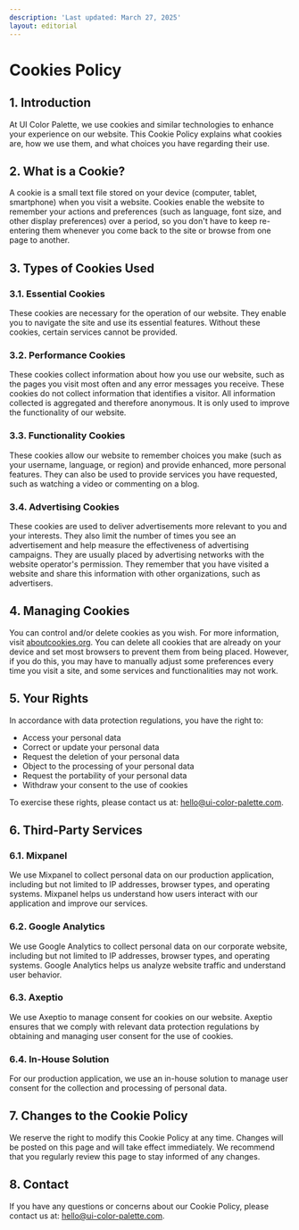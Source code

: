 ```yaml
---
description: 'Last updated: March 27, 2025'
layout: editorial
---
```


# Cookies Policy

## 1. Introduction

At UI Color Palette, we use cookies and similar technologies to enhance your experience on our website. This Cookie Policy explains what cookies are, how we use them, and what choices you have regarding their use.

## 2. What is a Cookie?

A cookie is a small text file stored on your device (computer, tablet, smartphone) when you visit a website. Cookies enable the website to remember your actions and preferences (such as language, font size, and other display preferences) over a period, so you don't have to keep re-entering them whenever you come back to the site or browse from one page to another.

## 3. Types of Cookies Used

### 3.1. Essential Cookies

These cookies are necessary for the operation of our website. They enable you to navigate the site and use its essential features. Without these cookies, certain services cannot be provided.

### 3.2. Performance Cookies

These cookies collect information about how you use our website, such as the pages you visit most often and any error messages you receive. These cookies do not collect information that identifies a visitor. All information collected is aggregated and therefore anonymous. It is only used to improve the functionality of our website.

### 3.3. Functionality Cookies

These cookies allow our website to remember choices you make (such as your username, language, or region) and provide enhanced, more personal features. They can also be used to provide services you have requested, such as watching a video or commenting on a blog.

### 3.4. Advertising Cookies

These cookies are used to deliver advertisements more relevant to you and your interests. They also limit the number of times you see an advertisement and help measure the effectiveness of advertising campaigns. They are usually placed by advertising networks with the website operator's permission. They remember that you have visited a website and share this information with other organizations, such as advertisers.

## 4. Managing Cookies

You can control and/or delete cookies as you wish. For more information, visit [aboutcookies.org](http://aboutcookies.org). You can delete all cookies that are already on your device and set most browsers to prevent them from being placed. However, if you do this, you may have to manually adjust some preferences every time you visit a site, and some services and functionalities may not work.

## 5. Your Rights

In accordance with data protection regulations, you have the right to:

* Access your personal data
* Correct or update your personal data
* Request the deletion of your personal data
* Object to the processing of your personal data
* Request the portability of your personal data
* Withdraw your consent to the use of cookies

To exercise these rights, please contact us at: [hello@ui-color-palette.com](mailto:hello@ui-color-palette.com).

## 6. Third-Party Services

### 6.1. Mixpanel

We use Mixpanel to collect personal data on our production application, including but not limited to IP addresses, browser types, and operating systems. Mixpanel helps us understand how users interact with our application and improve our services.

### 6.2. Google Analytics

We use Google Analytics to collect personal data on our corporate website, including but not limited to IP addresses, browser types, and operating systems. Google Analytics helps us analyze website traffic and understand user behavior.

### 6.3. Axeptio

We use Axeptio to manage consent for cookies on our website. Axeptio ensures that we comply with relevant data protection regulations by obtaining and managing user consent for the use of cookies.

### 6.4. In-House Solution

For our production application, we use an in-house solution to manage user consent for the collection and processing of personal data.

## 7. Changes to the Cookie Policy

We reserve the right to modify this Cookie Policy at any time. Changes will be posted on this page and will take effect immediately. We recommend that you regularly review this page to stay informed of any changes.

## 8. Contact

If you have any questions or concerns about our Cookie Policy, please contact us at: [hello@ui-color-palette.com](mailto:hello@ui-color-palette.com).

